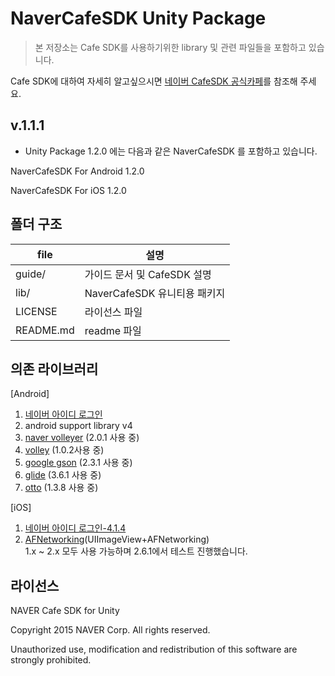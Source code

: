 # NaverCafeSDK Unity Package

> 본 저장소는 Cafe SDK를 사용하기위한 library 및 관련 파일들을 포함하고 있습니다.

Cafe SDK에 대하여 자세히 알고싶으시면 [네이버 CafeSDK 공식카페](http://cafe.naver.com/navercafesdk)를 참조해 주세요.




v.1.1.1
-------------
 - Unity Package 1.2.0 에는 다음과 같은 NaverCafeSDK 를 포함하고 있습니다.

 NaverCafeSDK For Android 1.2.0
 
 NaverCafeSDK For iOS 1.2.0


폴더 구조
-------------

file      | 설명 		
---			| ---		
guide/			| 가이드 문서 및 CafeSDK 설명
lib/		 	| NaverCafeSDK 유니티용 패키지
LICENSE     | 라이선스 파일
README.md   | readme 파일


의존 라이브러리
-------------
[Android]

1. [네이버 아이디 로그인](https://nid.naver.com/devcenter/docs.nhn?menu=Android)
2. android support library v4
3. [naver volleyer](http://mvnrepository.com/artifact/com.navercorp.volleyextensions/volleyer)   (2.0.1 사용 중)
4. [volley](http://mvnrepository.com/artifact/com.mcxiaoke.volley/library/) (1.0.2사용 중)
5. [google gson](http://mvnrepository.com/artifact/com.google.code.gson/gson)  (2.3.1 사용 중)
6. [glide](http://mvnrepository.com/artifact/com.github.bumptech.glide/glide)  (3.6.1 사용 중)
7. [otto](http://mvnrepository.com/artifact/com.squareup/otto)  (1.3.8 사용 중)


[iOS]

1. [네이버 아이디 로그인-4.1.4](https://nid.naver.com/devcenter/docs.nhn?menu=IOS)
2. [AFNetworking](https://github.com/AFNetworking/AFNetworking)(UIImageView+AFNetworking)
<br>1.x ~ 2.x 모두 사용 가능하며 2.6.1에서 테스트 진행했습니다.

라이선스
-------------
NAVER Cafe SDK for Unity

Copyright 2015 NAVER Corp. All rights reserved.

Unauthorized use, modification and redistribution of this software are strongly prohibited.
